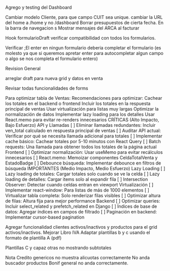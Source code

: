 Agrego y testing del Dashboard


Cambiar modelo Cliente, para que campo CUIT sea unique.
cambiar la URL del home a /home y no /dashboard
Borrar presupuestos de cierta fecha.
En la barra de navegacion s
Mostrar mensajes del ARCA al facturar

Hook formularioDraft verificar compatibilidad con todos los formularios.

Verificar ;El enter en ningun formulario deberia completar el formulario (es molesto ya que si
 queremos apretar enter para autocompletar algun campo o algo se nos completa el formulario entero)
 

Revision General

arreglar draft para nueva grid y datos en venta

Revisar todas funcionalidades de forms


Para optimizar tabla de Ventas:
    Recomendaciones para optimizar:
    Cachear los totales en el backend o frontend
    Incluir los totales en la respuesta principal de ventas
    Usar virtualización para listas muy largas
    Optimizar la normalización de datos
    Implementar lazy loading para los detalles
    Usar React.memo para evitar re-renders innecesarios
     CRÍTICAS (Alto Impacto, Bajo Esfuerzo)
        API y Llamadas
        [ ] Eliminar llamadas redundantes: Incluir ven_total calculado en respuesta principal de ventas
        [ ] Auditar API actual: Verificar por qué se necesita llamada adicional para totales
        [ ] Implementar cache básico: Cachear totales por 5-10 minutos con React Query
        [ ] Batch requests: Una llamada para obtener todos los totales de la página actual
        Frontend
        [ ] Optimizar normalización: Usar useMemo para evitar recálculos innecesarios
        [ ] React.memo: Memoizar componentes CeldaTotalVenta y EstadoBadge
        [ ] Debounce búsqueda: Implementar debounce en filtros de búsqueda
     IMPORTANTES (Medio Impacto, Medio Esfuerzo)
        Lazy Loading
        [ ] Lazy loading de totales: Cargar totales solo cuando se ve la celda
        [ ] Lazy loading de detalles: Cargar items solo al expandir fila
        [ ] Intersection Observer: Detectar cuando celdas entran en viewport
        Virtualización
        [ ] Implementar react-window: Para listas de más de 1000 elementos
        [ ] Virtualizar tabla completa: Solo renderizar filas visibles
        [ ] Optimizar altura de filas: Altura fija para mejor performance
        Backend
        [ ] Optimizar queries: Incluir select_related y prefetch_related en Django
        [ ] Índices de base de datos: Agregar índices en campos de filtrado
        [ ] Paginación en backend: Implementar cursor-based pagination


Agregar funcionalidad clientes activos/inactivos y productos para el grid activos/inactivos.
Mejorar Libro IVA
Adaptar plantillas b y c usando el formato de plantilla A (pdf)


Plantillas C y capaz otras no mostrando subtotales

Nota Credito genericos no muestra alicuotas correctamente
  No anda buscador productos
  Bonif general no anda correctamente.




